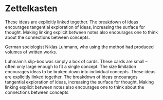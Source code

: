 # Zettelkasten

These ideas are explicitly linked together. The breakdown of ideas encourages tangential exploration of ideas, increasing the surface for thought. Making linking explicit between notes also encourages one to think about the connections between concepts.

German sociologist Niklas Luhmann, who using the method had produced volumes of written works. 

Luhmann’s slip-box was simply a box of cards.
These cards are small – often only large enough to fit a single concept.
The size limitation encourages ideas to be broken down into individual concepts.
These ideas are explicitly linked together.
The breakdown of ideas encourages tangential exploration of ideas, increasing the surface for thought.
Making linking explicit between notes also encourages one to think about the connections between concepts.
